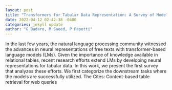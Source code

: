 ```yaml
--- 
layout: post 
title: "Transformers for Tabular Data Representation: A Survey of Models and Applications" 
date: 2022-04-12 02:42:38 -0400 
categories: jekyll update 
author: "G Badaro, M Saeed, P Papotti" 
--- 
```

In the last few years, the natural language processing community witnessed the advances in neural representations of free texts with transformer-based language models (LMs). Given the importance of knowledge available in relational tables, recent research efforts extend LMs by developing neural representations for tabular data. In this work, we present the first survey that analyzes these efforts. We first categorize the downstream tasks where the models are successfully utilized. The Cites: Content-based table retrieval for web queries